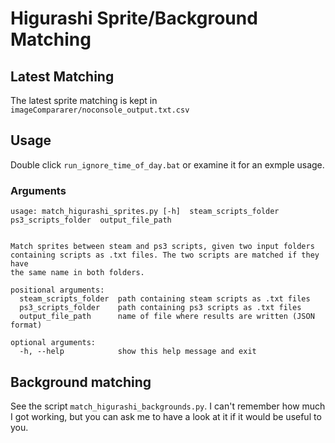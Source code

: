 # Higurashi Sprite/Background Matching

## Latest Matching

The latest sprite matching is kept in `imageCompararer/noconsole_output.txt.csv`

## Usage

Double click `run_ignore_time_of_day.bat` or examine it for an exmple usage.

### Arguments

```
usage: match_higurashi_sprites.py [-h]  steam_scripts_folder  ps3_scripts_folder  output_file_path


Match sprites between steam and ps3 scripts, given two input folders
containing scripts as .txt files. The two scripts are matched if they have
the same name in both folders.

positional arguments:
  steam_scripts_folder  path containing steam scripts as .txt files
  ps3_scripts_folder    path containing ps3 scripts as .txt files
  output_file_path      name of file where results are written (JSON format)

optional arguments:
  -h, --help            show this help message and exit
```

## Background matching

See the script `match_higurashi_backgrounds.py`. I can't remember how much I got working, but you can ask me to have a look at it if it would be useful to you.